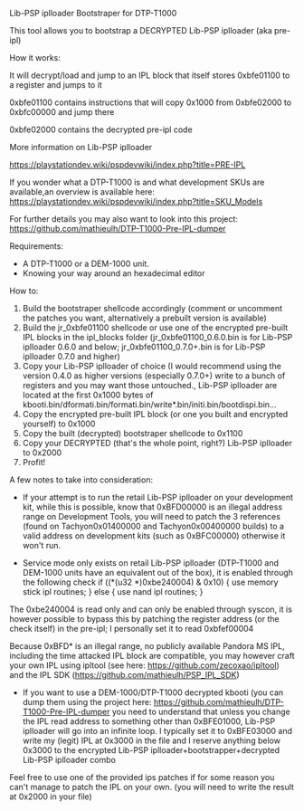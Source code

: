 Lib-PSP iplloader Bootstraper for DTP-T1000

This tool allows you to bootstrap a DECRYPTED Lib-PSP iplloader (aka pre-ipl)

How it works: 

It will decrypt/load and jump to an IPL block that itself stores 0xbfe01100 to a register and jumps to it

0xbfe01100 contains instructions that will copy 0x1000 from 0xbfe02000 to 0xbfc00000 and jump there

0xbfe02000 contains the decrypted pre-ipl code

More information on Lib-PSP iplloader 

https://playstationdev.wiki/pspdevwiki/index.php?title=PRE-IPL 

If you wonder what a DTP-T1000 is and what development SKUs are available,an overview is available here: 
https://playstationdev.wiki/pspdevwiki/index.php?title=SKU_Models 

For further details you may also want to look into this project: https://github.com/mathieulh/DTP-T1000-Pre-IPL-dumper

Requirements: 

- A DTP-T1000 or a DEM-1000 unit.
- Knowing your way around an hexadecimal editor


How to:


1. Build the bootstraper shellcode accordingly (comment or uncomment the patches you want, alternatively a prebuilt version is available)
2. Build the jr_0xbfe01100 shellcode or use one of the encrypted pre-built IPL blocks in the ipl_blocks folder (jr_0xbfe01100_0.6.0.bin is for Lib-PSP iplloader 0.6.0 and below; jr_0xbfe01100_0.7.0+.bin is for Lib-PSP iplloader 0.7.0 and higher)
3. Copy your Lib-PSP iplloader of choice (I would recommend using the version 0.4.0 as higher versions (especially 0.7.0+) write to a bunch of registers and you may want those untouched., Lib-PSP iplloader are located at the first 0x1000 bytes of kbooti.bin/dformati.bin/formati.bin/write*.bin/initi.bin/bootdispi.bin...
4. Copy the encrypted pre-built IPL block (or one you built and encrypted yourself) to 0x1000
5. Copy the built (decrypted) bootstraper shellcode to 0x1100
6. Copy your DECRYPTED (that's the whole point, right?) Lib-PSP iplloader to 0x2000
7. Profit! 

A few notes to take into consideration: 

* If your attempt is to run the retail Lib-PSP iplloader on your development kit, while this is possible, know that 0xBFD00000 is an illegal address range on Development Tools, 
you will need to patch the 3 references (found on Tachyon0x01400000 and Tachyon0x00400000 builds) to a valid address on development kits (such as 0xBFC00000) otherwise it won't run.

* Service mode only exists on retail Lib-PSP iplloader (DTP-T1000 and DEM-1000 units have an equivalent out of the box), it is enabled through the following check if ((*(u32 *)0xbe240004) & 0x10)
{
    use memory stick ipl routines;
}
else
{
   use nand ipl routines;
}

The 0xbe240004 is read only and can only be enabled through syscon, it is however possible to bypass this by patching the register address (or the check itself) in the pre-ipl; I personally set it to read 0xbfef00004


Because 0xBFD* is an illegal range, no publicly available Pandora MS IPL, including the time attacked IPL block are compatible, you may however craft your own IPL using ipltool (see here: https://github.com/zecoxao/ipltool) and the IPL SDK (https://github.com/mathieulh/PSP_IPL_SDK)

* If you want to use a DEM-1000/DTP-T1000 decrypted kbooti (you can dump them using the project here: https://github.com/mathieulh/DTP-T1000-Pre-IPL-dumper
you need to understand that unless you change the IPL read address to something other than 0xBFE01000, Lib-PSP iplloader will go into an infinite loop.
I typically set it to 0xBFE03000 and write my (legit) IPL at 0x3000 in the file and I reserve anything below 0x3000 to the encrypted Lib-PSP iplloader+bootstrapper+decrypted Lib-PSP iplloader combo

Feel free to use one of the provided ips patches if for some reason you can't manage to patch the IPL on your own. (you will need to write the result at 0x2000 in your file)



